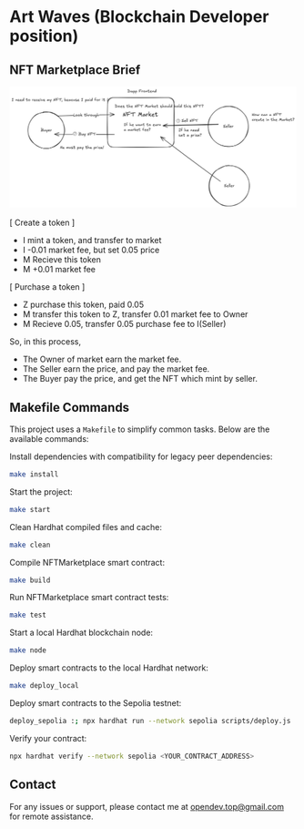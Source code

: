 # Art Waves (Blockchain Developer position)
## NFT Marketplace Brief 

![nftmarket_desgin.png](./nftmarket_desgin.png)

[ Create a token ]
- I mint a token, and transfer to market
- I -0.01 market fee, but set 0.05 price
- M Recieve this token
- M +0.01 market fee

[ Purchase a token ]
- Z purchase this token, paid 0.05
- M transfer this token to Z, transfer 0.01 market fee to Owner
- M Recieve 0.05, transfer 0.05 purchase fee to I(Seller)

So, in this process,

- The Owner of market earn the market fee.
- The Seller earn the price, and pay the market fee.
- The Buyer pay the price, and get the NFT which mint by seller.

## Makefile Commands

This project uses a `Makefile` to simplify common tasks. Below are the available commands:

Install dependencies with compatibility for legacy peer dependencies:

```sh
make install
```

Start the project:

```sh
make start
```

Clean Hardhat compiled files and cache:

```sh
make clean
```

Compile NFTMarketplace smart contract:

```sh
make build
```

Run NFTMarketplace smart contract tests:

```sh
make test
```

Start a local Hardhat blockchain node:

```sh
make node
```

Deploy smart contracts to the local Hardhat network:

```sh
make deploy_local
```

Deploy smart contracts to the Sepolia testnet:

```sh
deploy_sepolia :; npx hardhat run --network sepolia scripts/deploy.js
```

Verify your contract:

```sh
npx hardhat verify --network sepolia <YOUR_CONTRACT_ADDRESS>
```

## Contact
For any issues or support, please contact me at opendev.top@gmail.com for remote assistance.
